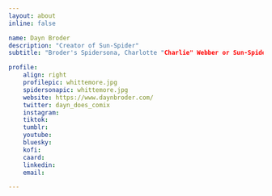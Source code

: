 ```yaml
---
layout: about
inline: false

name: Dayn Broder
description: "Creator of Sun-Spider"
subtitle: "Broder's Spidersona, Charlotte "Charlie" Webber or Sun-Spider, first appeared as a featured Spidersona in Issue #3 of Spider-Verse (2019-2020)."

profile: 
    align: right
    profilepic: whittemore.jpg
    spidersonapic: whittemore.jpg
    website: https://www.daynbroder.com/
    twitter: dayn_does_comix
    instagram: 
    tiktok: 
    tumblr: 
    youtube: 
    bluesky: 
    kofi: 
    caard: 
    linkedin: 
    email: 

---
```


<!-- longer bio here -->
